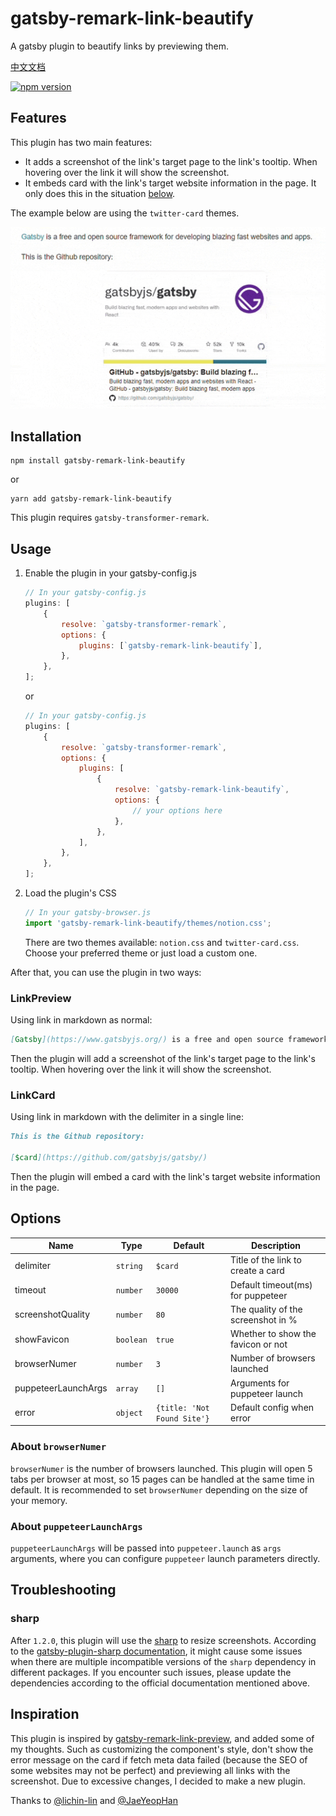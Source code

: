 # gatsby-remark-link-beautify

A gatsby plugin to beautify links by previewing them.

[中文文档](https://github.com/Talaxy009/gatsby-remark-link-beautify/blob/main/README-zh.md)

[![npm version](https://badge.fury.io/js/gatsby-remark-link-beautify.svg)](https://badge.fury.io/js/gatsby-remark-link-beautify)

## Features

This plugin has two main features:

- It adds a screenshot of the link's target page to the link's tooltip. When hovering over the link it will show the screenshot.
- It embeds card with the link's target website information in the page. It only does this in the situation [below](#LinkCard).

The example below are using the `twitter-card` themes.

![example](https://github.com/Talaxy009/gatsby-remark-link-beautify/raw/main/assets/example.gif)

## Installation

```shell
npm install gatsby-remark-link-beautify
```

or

```shell
yarn add gatsby-remark-link-beautify
```

This plugin requires `gatsby-transformer-remark`.

## Usage

1. Enable the plugin in your gatsby-config.js

    ```js
    // In your gatsby-config.js
    plugins: [
        {
            resolve: `gatsby-transformer-remark`,
            options: {
                plugins: [`gatsby-remark-link-beautify`],
            },
        },
    ];
    ```

    or

    ```js
    // In your gatsby-config.js
    plugins: [
        {
            resolve: `gatsby-transformer-remark`,
            options: {
                plugins: [
                    {
                        resolve: `gatsby-remark-link-beautify`,
                        options: {
                            // your options here
                        },
                    },
                ],
            },
        },
    ];
    ```

2. Load the plugin's CSS

    ```js
    // In your gatsby-browser.js
    import 'gatsby-remark-link-beautify/themes/notion.css';
    ```

    There are two themes available: `notion.css` and `twitter-card.css`. Choose your preferred theme or just load a custom one.

After that, you can use the plugin in two ways:

### LinkPreview

Using link in markdown as normal:

```md
[Gatsby](https://www.gatsbyjs.org/) is a free and open source framework for developing blazing fast websites and apps.
```

Then the plugin will add a screenshot of the link's target page to the link's tooltip. When hovering over the link it will show the screenshot.

### LinkCard

Using link in markdown with the delimiter in a single line:

```md
This is the Github repository:

[$card](https://github.com/gatsbyjs/gatsby/)
```

Then the plugin will embed a card with the link's target website information in the page.

## Options

| Name                | Type      | Default                     | Description                        |
| ------------------- | --------- | --------------------------- | ---------------------------------- |
| delimiter           | `string`  | `$card`                     | Title of the link to create a card |
| timeout             | `number`  | `30000`                     | Default timeout(ms) for puppeteer  |
| screenshotQuality   | `number`  | `80`                        | The quality of the screenshot in % |
| showFavicon         | `boolean` | `true`                      | Whether to show the favicon or not |
| browserNumer        | `number`  | `3`                         | Number of browsers launched        |
| puppeteerLaunchArgs | `array`   | `[]`                        | Arguments for puppeteer launch     |
| error               | `object`  | `{title: 'Not Found Site'}` | Default config when error          |

### About `browserNumer`

`browserNumer` is the number of browsers launched. This plugin will open 5 tabs per browser at most, so 15 pages can be handled at the same time in default. It is recommended to set `browserNumer` depending on the size of your memory.

### About `puppeteerLaunchArgs`

`puppeteerLaunchArgs` will be passed into `puppeteer.launch` as `args` arguments, where you can configure `puppeteer` launch parameters directly.

## Troubleshooting

### sharp

After `1.2.0`, this plugin will use the [sharp](https://github.com/lovell/sharp) to resize screenshots. According to the [gatsby-plugin-sharp documentation](https://www.gatsbyjs.com/plugins/gatsby-plugin-sharp/#troubleshooting), it might cause some issues when there are multiple incompatible versions of the `sharp` dependency in different packages. If you encounter such issues, please update the dependencies according to the official documentation mentioned above.

## Inspiration

This plugin is inspired by [gatsby-remark-link-preview](https://github.com/lichin-lin/gatsby-remark-link-preview/), and added some of my thoughts. Such as customizing the component's style, don't show the error message on the card if fetch meta data failed (because the SEO of some websites may not be perfect) and previewing all links with the screenshot. Due to excessive changes, I decided to make a new plugin.

Thanks to [@lichin-lin](https://github.com/lichin-lin) and [@JaeYeopHan](https://github.com/JaeYeopHan)
